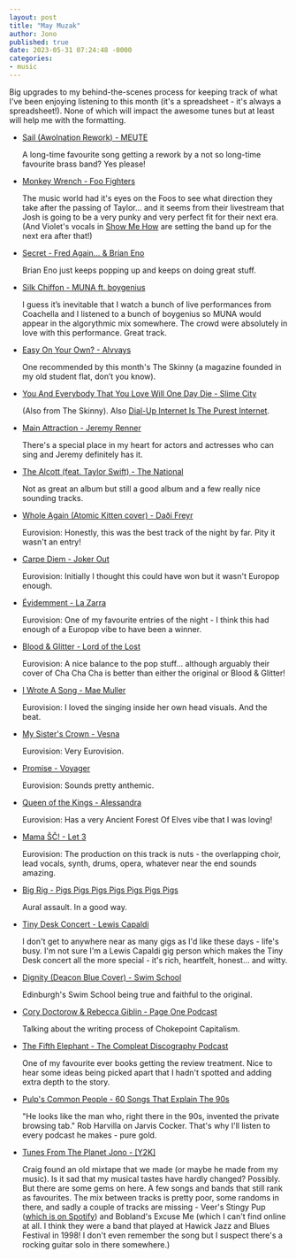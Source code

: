 ```yaml
---
layout: post
title: "May Muzak"
author: Jono
published: true
date: 2023-05-31 07:24:48 -0000
categories: 
- music
---
```


Big upgrades to my behind-the-scenes process for keeping track of what I've been enjoying listening to this month (it's a spreadsheet - it's always a spreadsheet!). None of which will impact the awesome tunes but at least will help me with the formatting.


* [Sail (Awolnation Rework) - MEUTE](https://www.youtube.com/watch?v=m4C58lmv1J4)

	 A long-time favourite song getting a rework by a not so long-time favourite brass band? Yes please!


* [Monkey Wrench - Foo Fighters](https://www.youtube.com/watch?v=7CFGZzqjwQE)

	 The music world had it's eyes on the Foos to see what direction they take after the passing of Taylor... and it seems from their livestream that Josh is going to be a very punky and very perfect fit for their next era. (And Violet's vocals in [Show Me How](https://www.youtube.com/watch?v=idib1kDvPyM) are setting the band up for the next era after that!)


* [Secret - Fred Again... & Brian Eno](https://www.youtube.com/watch?v=wq_k-62RpWs)

	 Brian Eno just keeps popping up and keeps on doing great stuff. 


* [Silk Chiffon - MUNA ft. boygenius](https://www.youtube.com/watch?v=RWJMmYcPTR4)

	 I guess it’s inevitable that I watch a bunch of live performances from Coachella and I listened to a bunch of boygenius so MUNA would appear in the algorythmic mix somewhere. The crowd were absolutely in love with this performance. Great track. 


* [Easy On Your Own? - Alvvays](https://www.youtube.com/watch?v=gE5RTfmE0Wc)

	 One recommended by this month's The Skinny (a magazine founded in my old student flat, don’t you know). 


* [You And Everybody That You Love Will One Day Die - Slime City](https://youtu.be/ADMXSWmJ6PM?t=520)

	 (Also from The Skinny). Also [Dial-Up Internet Is The Purest Internet](https://www.youtube.com/watch?v=Fh_0ESP1AKk).


* [Main Attraction - Jeremy Renner](https://www.youtube.com/watch?v=jL2DcWB994s)

	 There's a special place in my heart for actors and actresses who can sing and Jeremy definitely has it.


* [The Alcott (feat. Taylor Swift) - The National](https://www.youtube.com/watch?v=wCqoNu36y2o)

	 Not as great an album but still a good album and a few really nice sounding tracks. 


* [Whole Again (Atomic Kitten cover) - Daði Freyr](https://www.youtube.com/watch?v=SZMZAJjciTg)

	 Eurovision: Honestly, this was the best track of the night by far. Pity it wasn't an entry!


* [Carpe Diem - Joker Out](https://www.youtube.com/watch?v=zDBSIGITdY4)

	 Eurovision: Initially I thought this could have won but it wasn't Europop enough.


* [Évidemment - La Zarra](https://www.youtube.com/watch?v=YdWooN4U6rY)

	 Eurovision: One of my favourite entries of the night - I think this had enough of a Europop vibe to have been a winner.


* [Blood & Glitter - Lord of the Lost](https://www.youtube.com/watch?v=5I9CYu668jA)

	 Eurovision: A nice balance to the pop stuff... although arguably their cover of Cha Cha Cha is better than either the original or Blood & Glitter!


* [I Wrote A Song - Mae Muller](https://www.youtube.com/watch?v=rRaVGKk4k6k)

	 Eurovision: I loved the singing inside her own head visuals. And the beat.


* [My Sister's Crown - Vesna](https://www.youtube.com/watch?v=ag8qxpvTTy0)

	 Eurovision: Very Eurovision. 


* [Promise - Voyager](https://www.youtube.com/watch?v=agG7ShZGfJM)

	 Eurovision: Sounds pretty anthemic.


* [Queen of the Kings - Alessandra](https://www.youtube.com/watch?v=PUHSM_vTqTI)

	 Eurovision: Has a very Ancient Forest Of Elves vibe that I was loving!


* [Mama ŠČ! - Let 3](https://www.youtube.com/watch?v=JPiY1v3EfNc)

	 Eurovision: The production on this track is nuts - the overlapping choir, lead vocals, synth, drums, opera, whatever near the end sounds amazing.


* [Big Rig - Pigs Pigs Pigs Pigs Pigs Pigs Pigs](https://www.youtube.com/watch?v=ARgkOqLUJ98)

	 Aural assault. In a good way. 


* [Tiny Desk Concert - Lewis Capaldi](https://www.youtube.com/watch?v=e4WrRKSgGI0)

	 I don't get to anywhere near as many gigs as I'd like these days - life's busy. I'm not sure I'm a Lewis Capaldi gig person which makes the Tiny Desk concert all the more special - it's rich, heartfelt, honest... and witty. 


* [Dignity (Deacon Blue Cover) - Swim School](https://www.youtube.com/watch?v=VoNbqrqnGiE)

	 Edinburgh's Swim School being true and faithful to the original.  


* [Cory Doctorow & Rebecca Giblin - Page One Podcast](https://open.spotify.com/episode/40C8vYBqndm9YJeH73EDJy?si=00a67b90f0624440)

	 Talking about the writing process of Chokepoint Capitalism. 


* [The Fifth Elephant - The Compleat Discography Podcast](https://open.spotify.com/episode/6xVRmeq6ZDkvfJC2oj4rYh?si=66ddc3afef2d43a7)

	 One of my favourite ever books getting the review treatment. Nice to hear some ideas being picked apart that I hadn't spotted and adding extra depth to the story.


* [Pulp's Common People - 60 Songs That Explain The 90s](https://open.spotify.com/episode/54f6ZIUaIZy30mRiz6y7YT?si=c413df18751a47ed)

	 "He looks like the man who, right there in the 90s, invented the private browsing tab." Rob Harvilla on Jarvis Cocker. That's why I'll listen to every podcast he makes - pure gold.


* [Tunes From The Planet Jono - \[Y2K\]](https://www.youtube.com/playlist?list=PLc3-HN0QXHDoK9jvMLwySXhpNS-03qq9Q )

	 Craig found an old mixtape that we made (or maybe he made from my music). Is it sad that my musical tastes have hardly changed? Possibly. But there are some gems on here. A few songs and bands that still rank as favourites. The mix between tracks is pretty poor, some randoms in there, and sadly a couple of tracks are missing - Veer's Stingy Pup ([which is on Spotify](https://open.spotify.com/track/3grDHp0ZgEJuZ3Y871zR42?si=4fc195de148c4156)) and Bobland's Excuse Me (which I can't find online at all. I think they were a band that played at Hawick Jazz and Blues Festival in 1998! I don't even remember the song but I suspect there's a rocking guitar solo in there somewhere.)

